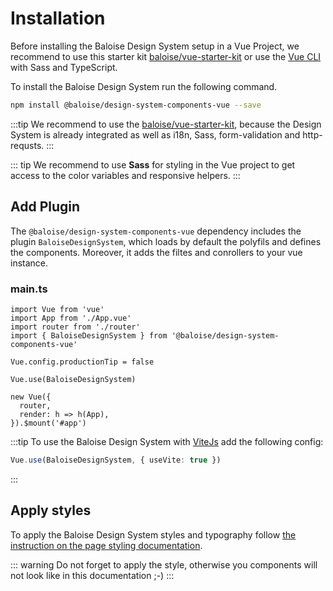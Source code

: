# Installation

Before installing the Baloise Design System setup in a Vue Project, we recommend to use this starter kit [baloise/vue-starter-kit](https://github.com/baloise/vue-starter-kit) or use the [Vue CLI](https://cli.vuejs.org/guide/installation.html) with Sass and TypeScript.

To install the Baloise Design System run the following command.

```bash
npm install @baloise/design-system-components-vue --save
```

:::tip
We recommend to use the [baloise/vue-starter-kit](https://github.com/baloise/vue-starter-kit), because the Design System is already integrated as well as i18n, Sass, form-validation and http-requsts.
:::

::: tip
We recommend to use **Sass** for styling in the Vue project to get access to the color variables and responsive helpers.
:::

## Add Plugin

The `@baloise/design-system-components-vue` dependency includes the plugin `BaloiseDesignSystem`, which loads by default the polyfils and defines the components. Moreover, it adds the filtes and conrollers to your vue instance.

### main.ts

```typescript{4,8}
import Vue from 'vue'
import App from './App.vue'
import router from './router'
import { BaloiseDesignSystem } from '@baloise/design-system-components-vue'

Vue.config.productionTip = false

Vue.use(BaloiseDesignSystem)

new Vue({
  router,
  render: h => h(App),
}).$mount('#app')
```

:::tip
To use the Baloise Design System with [ViteJs](https://vitejs.dev/) add the following config:

```typescript
Vue.use(BaloiseDesignSystem, { useVite: true })
```

:::

## Apply styles

To apply the Baloise Design System styles and typography follow [the instruction on the page styling documentation](/components/getting-started/vue/styles.html).

::: warning
Do not forget to apply the style, otherwise you components will not look like in this documentation ;-)
:::
